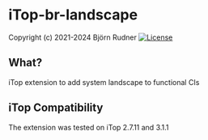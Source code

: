 # iTop-br-landscape

Copyright (c) 2021-2024 Björn Rudner
[![License](https://img.shields.io/github/license/rudnerbjoern/iTop-br-landscape)](https://github.com/rudnerbjoern/iTop-br-landscape/blob/main/LICENSE)

## What?

iTop extension to add system landscape to functional CIs

## iTop Compatibility

The extension was tested on iTop 2.7.11 and 3.1.1
